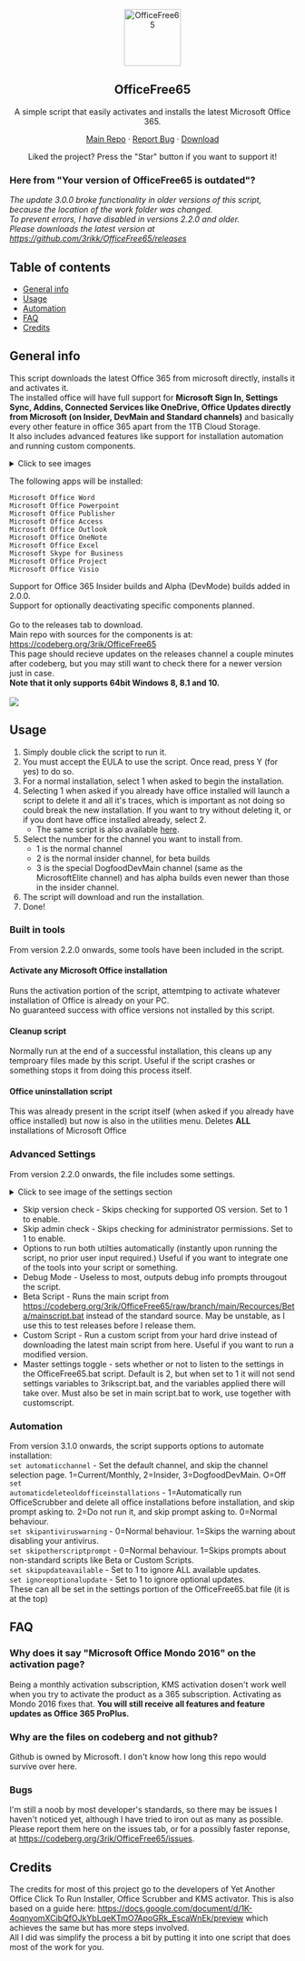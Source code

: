 <p align="center">
   <img width="100px" src="https://i.imgur.com/uMJo8sc.png" align="center" alt="OfficeFree65" />
<h2 align="center">OfficeFree65</h2>
<p align="center">A simple script that easily activates and installs the latest Microsoft Office 365.</p>
</p>
                 <p align="center">
    <a href="https://codeberg.org/3rik/OfficeFree65/">Main Repo</a>
    ·
    <a href="https://github.com/3rikk/OfficeFree65/issues">Report Bug</a>
    ·
    <a href="https://github.com/3rikk/officefree65/releases">Download</a>
  </p>
<p align="center">Liked the project? Press the "Star" button if you want to support it!
<br>
                 
### Here from "Your version of OfficeFree65 is outdated"?
<i>The update 3.0.0 broke functionality in older versions of this script, because the location of the work folder was changed. <br>
To prevent errors, I have disabled in versions 2.2.0 and older.<br>
Please downloads the latest version at https://github.com/3rikk/OfficeFree65/releases</i>

## Table of contents
* [General info](#general-info)
* [Usage](#usage)
* [Automation](#automation)
* [FAQ](#faq)
* [Credits](#credits)
## General info
This script downloads the latest Office 365 from microsoft directly, installs it and activates it. <br>
The installed office will have full support for <b>Microsoft Sign In, Settings Sync, Addins, Connected Services like OneDrive, Office Updates directly from Microsoft (on Insider, DevMain and Standard channels)</b> and basically every other feature in office 365 apart from the 1TB Cloud Storage. <br>
It also includes advanced features like support for installation automation and running custom components.
<details>
  <summary>Click to see images</summary>
<img src="https://i.imgur.com/CnV1oFc.png" width="300"> <img src="https://i.imgur.com/M1JCrLw.png" width="300"> <img src="https://i.imgur.com/i0WnCoD.png" width="300"> <img src="https://i.imgur.com/DCP0bkK.png" width="300"> <img src="https://i.imgur.com/Gk95JEO.png" width="300"> <img src="https://i.imgur.com/Y78zc9q.png" width="300"> <img src="https://i.imgur.com/4xd2rOh.png" width="300"> <img src="https://i.imgur.com/kxgxjtX.png" width="300"><br>
<h3>Being 365 apps, the installed apps also have the new UI</h3>
<img src="https://i.imgur.com/S1RTKbt.png" width="900">
<br><img src="https://i.imgur.com/0fUxuIW.png" width="900">
</details>

The following apps will be installed: <br>

    Microsoft Office Word
    Microsoft Office Powerpoint
    Microsoft Office Publisher
    Microsoft Office Access
    Microsoft Office Outlook
    Microsoft Office OneNote
    Microsoft Office Excel
    Microsoft Skype for Business
    Microsoft Office Project
    Microsoft Office Visio

Support for Office 365 Insider builds and Alpha (DevMode) builds added in 2.0.0. <br>
Support for optionally deactivating specific components planned. <br>
<br>
Go to the releases tab to download.
<br>
Main repo with sources for the components is at: https://codeberg.org/3rik/OfficeFree65
<br>
This page should recieve updates on the releases channel a couple minutes after codeberg, but you may still want to check there for a newer version just in case.
<br>
<b> Note that it only supports 64bit Windows 8, 8.1 and 10. </b> <br><br>
<img src="https://i.imgur.com/8tWyKAo.png">

## Usage
1. Simply double click the script to run it.<br>
2. You must accept the EULA to use the script. Once read, press Y (for yes) to do so.
3. For a normal installation, select 1 when asked to begin the installation.
4. Selecting 1 when asked if you already have office installed will launch a script to delete it and all it's traces, which is important as not doing so could break the new installation. If you want to try without deleting it, or if you dont have office installed already, select 2.
    * The same script is also available [here](#built-in-tools). <br>
5. Select the number for the channel you want to install from.
    * 1 is the normal channel
    * 2 is the normal insider channel, for beta builds
    * 3 is the special DogfoodDevMain channel (same as the MicrosoftElite channel) and has alpha builds even newer than those in the insider channel. <br>
6. The script will download and run the installation. <br>
9. Done!

### Built in tools
From version 2.2.0 onwards, some tools have been included in the script. 
#### Activate any Microsoft Office installation
Runs the activation portion of the script, attemtping to activate whatever installation of Office is already on your PC.
<br>No guaranteed success with office versions not installed by this script.
#### Cleanup script
Normally run at the end of a successful installation, this cleans up any temproary files made by this script.
Useful if the script crashes or something stops it from doing this process itself.
#### Office uninstallation script
This was already present in the script itself (when asked if you already have office installed) but now is also in the utilities menu. Deletes <b>ALL</b> installations of Microsoft Office

### Advanced Settings
From version 2.2.0 onwards, the file includes some settings. <br>

<details>
  <summary>Click to see image of the settings section</summary>
    <img src="https://i.imgur.com/c1XCoMo.png">
</details>

* Skip version check - Skips checking for supported OS version. Set to 1 to enable.
* Skip admin check - Skips checking for administrator permissions. Set to 1 to enable.
* Options to run both utilties automatically (instantly upon running the script, no prior user input required.) Useful if you want to integrate one of the tools into your script or something.
* Debug Mode - Useless to most, outputs debug info prompts througout the script.
* Beta Script - Runs the main script from https://codeberg.org/3rik/OfficeFree65/raw/branch/main/Recources/Beta/mainscript.bat instead of the standard source. May be unstable, as I use this to test releases before I release them.
* Custom Script - Run a custom script from your hard drive instead of downloading the latest main script from here. Useful if you want to run a modified version.
* Master settings toggle - sets whether or not to listen to the settings in the OfficeFree65.bat script. Default is 2, but when set to 1 it will not send settings variables to 3rikscript.bat, and the variables applied there will take over. Must also be set in main script.bat to work, use together with customscript.

### Automation
From version 3.1.0 onwards, the script supports options to automate installation: <br>
<code>set automaticchannel</code> - Set the default channel, and skip the channel selection page. 1=Current/Monthly, 2=Insider, 3=DogfoodDevMain. O=Off<br>
<code>set automaticdeleteoldofficeinstallations</code> - 1=Automatically run OfficeScrubber and delete all office installations before installation, and skip prompt asking to. 2=Do not run it, and skip prompt asking to. 0=Normal behaviour.<br>
<code>set skipantiviruswarning</code> - 0=Normal behaviour. 1=Skips the warning about disabling your antivirus.<br>
<code>set skipotherscriptprompt</code> - 0=Normal behaviour. 1=Skips prompts about non-standard scripts like Beta or Custom Scripts.<br>
<code>set skipupdateavailable</code> - Set to 1 to ignore ALL available updates.<br>
<code>set ignoreoptionalupdate</code> - Set to 1 to ignore optional updates.<br>
These can all be set in the settings portion of the OfficeFree65.bat file (it is at the top)

## FAQ
### Why does it say "Microsoft Office Mondo 2016" on the activation page?
Being a monthly activation subscription, KMS activation dosen't work well when you try to activate the product as a 365 subscription. Activating as Mondo 2016 fixes that. <b> You will still receive all features and feature updates as Office 365 ProPlus.</b>

### Why are the files on codeberg and not github?
Github is owned by Microsoft. I don't know how long this repo would survive over here.

### Bugs
I'm still a noob by most developer's standards, so there may be issues I haven't noticed yet, although I have tried to iron out as many as possible. Please report them here on the issues tab, or for a possibly faster reponse, at https://codeberg.org/3rik/OfficeFree65/issues.

## Credits
The credits for most of this project go to the developers of Yet Another Office Click To Run Installer, Office Scrubber and KMS activator. This is also based on a guide here: https://docs.google.com/document/d/1K-4oqnyomXCibQfOJkYbLqeKTmO7ApoGRk_EscaWnEk/preview which achieves the same but has more steps involved.
<br>
All I did was simplify the process a bit by putting it into one script that does most of the work for you.
